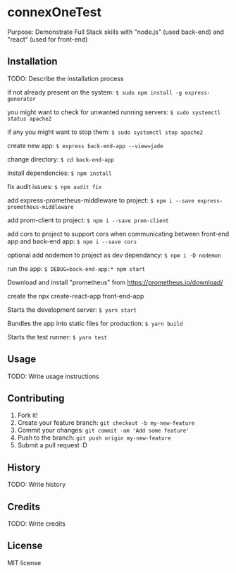 # connexOneTest

Purpose: Demonstrate Full Stack skills with "node.js" (used back-end) and "react" (used for front-end)

## Installation

TODO: Describe the installation process

if not already present on the system: `$ sudo npm install -g express-generator`

you might want to check for unwanted running servers: `$ sudo systemctl status apache2`

if any you might want to stop them: `$ sudo systemctl stop apache2`

create new app: `$ express back-end-app --view=jade`

change directory: `$ cd back-end-app`

install dependencies: `$ npm install`

fix audit issues: `$ npm audit fix`

add express-prometheus-middleware to project: `$ npm i --save express-prometheus-middleware`

add prom-client to project: `$ npm i --save prom-client`

add cors to project to support cors when communicating between front-end app and back-end app: `$ npm i --save cors`

optional add nodemon to project as dev dependancy: `$ npm i -D nodemon`

run the app: `$ DEBUG=back-end-app:* npm start`

Download and install "prometheus" from https://prometheus.io/download/

create the npx create-react-app front-end-app

Starts the development server: `$ yarn start`
    
Bundles the app into static files for production: `$ yarn build`
    
Starts the test runner: `$ yarn test`

## Usage

TODO: Write usage instructions

## Contributing

1. Fork it!
2. Create your feature branch: `git checkout -b my-new-feature`
3. Commit your changes: `git commit -am 'Add some feature'`
4. Push to the branch: `git push origin my-new-feature`
5. Submit a pull request :D

## History

TODO: Write history

## Credits

TODO: Write credits

## License

MIT license
